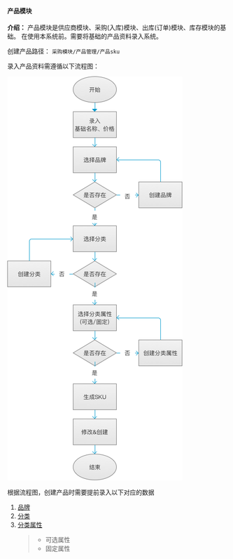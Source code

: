#### 产品模块

**介绍：** 产品模块是供应商模块、采购(入库)模块、出库(订单)模块、库存模块的基础。 在使用本系统前。需要将基础的产品资料录入系统。

创建产品路径： `采购模块/产品管理/产品sku`

录入产品资料需遵循以下流程图：

![创建产品](../img/flow-product.png "创建产品")

根据流程图，创建产品时需要提前录入以下对应的数据
1. [品牌](brand.md)
2. [分类](category.md)
3. [分类属性](category-attribute.md)
    > * 可选属性
    > * 固定属性
